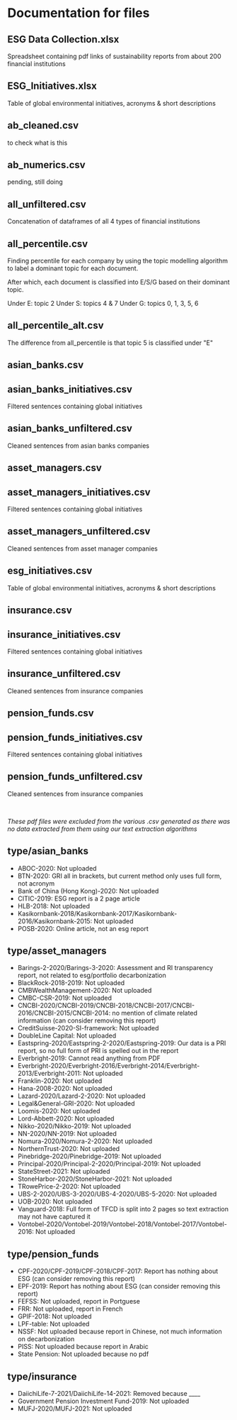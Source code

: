 # **Documentation for files**

## ESG Data Collection.xlsx
Spreadsheet containing pdf links of sustainability reports from about 200 financial institutions

## ESG_Initiatives.xlsx
Table of global environmental initiatives, acronyms & short descriptions

## ab_cleaned.csv
to check what is this

## ab_numerics.csv
pending, still doing

## all_unfiltered.csv
Concatenation of dataframes of all 4 types of financial institutions

## all_percentile.csv
Finding percentile for each company by using the topic modelling algorithm to label a dominant topic for each document. 

After which, each document is classified into E/S/G based on their dominant topic. 

Under E: topic 2
Under S: topics 4 & 7
Under G: topics 0, 1, 3, 5, 6

## all_percentile_alt.csv
The difference from all_percentile is that topic 5 is classified under "E"

## asian_banks.csv

## asian_banks_initiatives.csv
Filtered sentences containing global initiatives
## asian_banks_unfiltered.csv
Cleaned sentences from asian banks companies

## asset_managers.csv

## asset_managers_initiatives.csv
Filtered sentences containing global initiatives

## asset_managers_unfiltered.csv
Cleaned sentences from asset manager companies

## esg_initiatives.csv
Table of global environmental initiatives, acronyms & short descriptions

## insurance.csv

## insurance_initiatives.csv
Filtered sentences containing global initiatives

## insurance_unfiltered.csv
Cleaned sentences from insurance companies

## pension_funds.csv

## pension_funds_initiatives.csv
Filtered sentences containing global initiatives

## pension_funds_unfiltered.csv
Cleaned sentences from insurance companies

<br>

_These pdf files were excluded from the various .csv generated as there was no data extracted from them using our text extraction algorithms_

## type/asian_banks
*   ABOC-2020: Not uploaded
*	BTN-2020: GRI all in brackets, but current method only uses full form, not acronym
*   Bank of China (Hong Kong)-2020: Not uploaded
*	CITIC-2019: ESG report is a 2 page article
*   HLB-2018: Not uploaded
*   Kasikornbank-2018/Kasikornbank-2017/Kasikornbank-2016/Kasikornbank-2015: Not uploaded
*	POSB-2020: Online article, not an esg report

## type/asset_managers
*   Barings-2-2020/Barings-3-2020: Assessment and RI transparency report, not related to esg/portfolio decarbonization
*   BlackRock-2018-2019: Not uploaded
*   CMBWealthManagement-2020: Not uploaded
*   CMBC-CSR-2019: Not uploaded
*   CNCBI-2020/CNCBI-2019/CNCBI-2018/CNCBI-2017/CNCBI-2016/CNCBI-2015/CNCBI-2014: no mention of climate related information (can consider removing this report)
*   CreditSuisse-2020-SI-framework: Not uploaded
*   DoubleLine Capital: Not uploaded
*	Eastspring-2020/Eastspring-2-2020/Eastspring-2019: Our data is a PRI report, so no full form of PRI is spelled out in the report
*   Everbright-2019: Cannot read anything from PDF
*   Everbright-2020/Everbright-2016/Everbright-2014/Everbright-2013/Everbright-2011: Not uploaded
*   Franklin-2020: Not uploaded
*   Hana-2008-2020: Not uploaded
*   Lazard-2020/Lazard-2-2020: Not uploaded
*   Legal&General-GRI-2020: Not uploaded
*   Loomis-2020: Not uploaded
*   Lord-Abbett-2020: Not uploaded
*   Nikko-2020/Nikko-2019: Not uploaded
*   NN-2020/NN-2019: Not uploaded
*   Nomura-2020/Nomura-2-2020: Not uploaded
*   NorthernTrust-2020: Not uploaded
*   Pinebridge-2020/Pinebridge-2019: Not uploaded
*   Principal-2020/Principal-2-2020/Principal-2019: Not uploaded
*   StateStreet-2021: Not uploaded
*   StoneHarbor-2020/StoneHarbor-2021: Not uploaded
*   TRowePrice-2-2020: Not uploaded
*   UBS-2-2020/UBS-3-2020/UBS-4-2020/UBS-5-2020: Not uploaded
*   UOB-2020: Not uploaded
*   Vanguard-2018: Full form of TFCD is split into 2 pages so text extraction may not have captured it
*   Vontobel-2020/Vontobel-2019/Vontobel-2018/Vontobel-2017/Vontobel-2016: Not uploaded

## type/pension_funds
*   CPF-2020/CPF-2019/CPF-2018/CPF-2017: Report has nothing about ESG (can consider removing this report)
*   EPF-2019: Report has nothing about ESG (can consider removing this report)
*   FEFSS: Not uploaded, report in Portguese
*   FRR: Not uploaded, report in French
*   GPIF-2018: Not uploaded
*   LPF-table: Not uploaded
*   NSSF: Not uploaded because report in Chinese, not much information on decarbonization
*   PISS: Not uploaded because report in Arabic
*   State Pension: Not uploaded because no pdf

## type/insurance
*   DaiichiLife-7-2021/DaiichiLife-14-2021: Removed because ____
*   Government Pension Investment Fund-2019: Not uploaded
*   MUFJ-2020/MUFJ-2021: Not uploaded